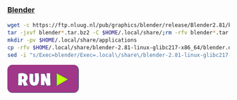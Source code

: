 ### [Blender](https://www.blender.org)
```bash
wget -c https://ftp.nluug.nl/pub/graphics/blender/release/Blender2.81/blender-2.81-linux-glibc217-x86_64.tar.bz2 #update_linux
tar -jxvf blender*.tar.bz2 -C $HOME/.local/share/;rm -rfv blender*.tar.bz2
mkdir -pv $HOME/.local/share/applications
cp -rfv $HOME/.local/share/blender-2.81-linux-glibc217-x86_64/blender.desktop $HOME/.local/share/applications/
sed -i "s/Exec=blender/Exec=.local\/share\/blender-2.81-linux-glibc217-x86_64\/blender/g" $HOME/.local/share/applications/blender.desktop
```
[![bashrun-url](images/bashrun-url.png)](br:blender)